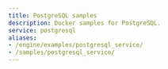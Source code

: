 ```yaml
---
title: PostgreSQL samples
description: Docker samples for PostgreSQL.
service: postgresql
aliases:
- /engine/examples/postgresql_service/
- /samples/postgresql_service/
---
```

